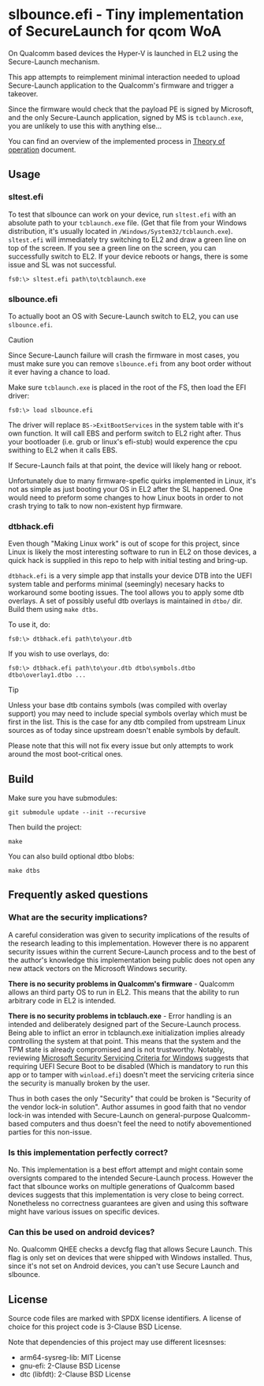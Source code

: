 slbounce.efi - Tiny implementation of SecureLaunch for qcom WoA
================================================================

On Qualcomm based devices the Hyper-V is launched in EL2 using the Secure-Launch mechanism.

This app attempts to reimplement minimal interaction needed to upload Secure-Launch
application to the Qualcomm's firmware and trigger a takeover.

Since the firmware would check that the payload PE is signed by Microsoft, and the only
Secure-Launch application, signed by MS is `tcblaunch.exe`, you are unlikely to use this
with anything else...

You can find an overview of the implemented process in [Theory of operation](theory_of_operation.md) document.


Usage
-----

### sltest.efi

To test that slbounce can work on your device, run `sltest.efi` with an absolute path to
your `tcblaunch.exe` file. (Get that file from your Windows distribution, it's usually
located in `/Windows/System32/tcblaunch.exe`). `sltest.efi` will immediately try switching
to EL2 and draw a green line on top of the screen. If you see a green line on the screen,
you can successfully switch to EL2. If your device reboots or hangs, there is some issue
and SL was not successful.

```
fs0:\> sltest.efi path\to\tcblaunch.exe
```

### slbounce.efi

To actually boot an OS with Secure-Launch switch to EL2, you can use `slbounce.efi`.

> [!CAUTION]
> Since Secure-Launch failure will crash the firmware in most cases, you must make
> sure you can remove `slbounce.efi` from any boot order without it ever having a
> chance to load.

Make sure `tcblaunch.exe` is placed in the root of the FS, then load the EFI driver:

```
fs0:\> load slbounce.efi
```

The driver will replace `BS->ExitBootServices` in the system table with it's own
function. It will call EBS and perform switch to EL2 right after. Thus your bootloader
(i.e. grub or linux's efi-stub) would experence the cpu swithing to EL2 when it calls
EBS.

If Secure-Launch fails at that point, the device will likely hang or reboot.

Unfortunately due to many firmware-spefic quirks implemented in Linux, it's not as simple
as just booting your OS in EL2 after the SL happened. One would need to preform some
changes to how Linux boots in order to not crash trying to talk to now non-existent
hyp firmware.

### dtbhack.efi

Even though "Making Linux work" is out of scope for this project, since Linux is likely
the most interesting software to run in EL2 on those devices, a quick hack is supplied
in this repo to help with initial testing and bring-up.

`dtbhack.efi` is a very simple app that installs your device DTB into the UEFI system
table and performs minimal (seemingly) necesary hacks to workaround some booting issues.
The tool allows you to apply some dtb overlays. A set of possibly useful dtb overlays is
maintained in `dtbo/` dir. Build them using `make dtbs`.

To use it, do:
```
fs0:\> dtbhack.efi path\to\your.dtb
```

If you wish to use overlays, do:
```
fs0:\> dtbhack.efi path\to\your.dtb dtbo\symbols.dtbo dtbo\overlay1.dtbo ...
```

> [!TIP]
> Unless your base dtb contains symbols (was compiled with overlay support)
> you may need to include special symbols overlay which must be first in the list.
> This is the case for any dtb compiled from upstream Linux sources as of today since
> upstream doesn't enable symbols by default.

Please note that this will not fix every issue but only attempts to work around the most
boot-critical ones.


Build
-----

Make sure you have submodules:

```
git submodule update --init --recursive
```

Then build the project:

```
make
```

You can also build optional dtbo blobs:

```
make dtbs
```

Frequently asked questions
--------------------------

### What are the security implications?

A careful consideration was given to security implications of the results of the research
leading to this implementation. However there is no apparent security issues within the
current Secure-Launch process and to the best of the author's knowledge this implementation
being public does not open any new attack vectors on the Microsoft Windows security.

**There is no security problems in Qualcomm's firmware** - Qualcomm allows an third party
OS to run in EL2. This means that the ability to run arbitrary code in EL2 is intended.

**There is no security problems in tcblauch.exe** - Error handling is an intended and
deliberately designed part of the Secure-Launch process. Being able to inflict an error in
tcblaunch.exe initialization implies already controlling the system at that point. This
means that the system and the TPM state is already compromised and is not trustworthy.
Notably, reviewing [Microsoft Security Servicing Criteria for Windows](https://www.microsoft.com/en-us/msrc/windows-security-servicing-criteria)
suggests that requiring UEFI Secure Boot to be disabled (Which is mandatory to run this app
or to tamper with `winload.efi`) doesn't meet the servicing criteria since the security is
manually broken by the user.

Thus in both cases the only "Security" that could be broken is "Security of the vendor lock-in
solution". Author assumes in good faith that no vendor lock-in was intended with Secure-Launch
on general-purpose Qualcomm-based computers and thus doesn't feel the need to notify
abovementioned parties for this non-issue.

### Is this implementation perfectly correct?

No. This implementation is a best effort attempt and might contain some oversignts compared
to the intended Secure-Launch process. However the fact that slbounce works on multiple
generations of Qualcomm based devices suggests that this implementation is very close to
being correct. Nonetheless no correctness guarantees are given and using this software might
have various issues on specific devices.

### Can this be used on android devices?

No. Qualcomm QHEE checks a devcfg flag that allows Secure Launch. This flag is only set
on devices that were shipped with Windows installed. Thus, since it's not set on Android
devices, you can't use Secure Launch and slbounce.

License
-------

Source code files are marked with SPDX license identifiers. A license of choice for this
project code is 3-Clause BSD License.

Note that dependencies of this project may use different licesnses:

- arm64-sysreg-lib: MIT License
- gnu-efi: 2-Clause BSD License
- dtc (libfdt): 2-Clause BSD License

